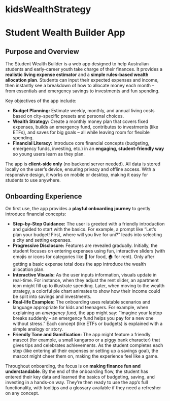 # kidsWealthStrategy

# Student Wealth Builder App

## Purpose and Overview

The Student Wealth Builder is a web app designed to help Australian students and early-career youth take charge of their finances. It provides a **realistic living expense estimator** and a **simple rules-based wealth allocation plan**. Students can input their expected expenses and income, then instantly see a breakdown of how to allocate money each month – from essentials and emergency savings to investments and fun spending.

Key objectives of the app include:

- **Budget Planning:** Estimate weekly, monthly, and annual living costs based on city-specific presets and personal choices.
- **Wealth Strategy:** Create a monthly money plan that covers fixed expenses, builds an emergency fund, contributes to investments (like ETFs), and saves for big goals – all while leaving room for flexible spending.
- **Financial Literacy:** Introduce core financial concepts (budgeting, emergency funds, investing, etc.) in an **engaging, student-friendly way** so young users learn as they plan.

The app is **client-side only** (no backend server needed). All data is stored locally on the user’s device, ensuring privacy and offline access. With a responsive design, it works on mobile or desktop, making it easy for students to use anywhere.

## Onboarding Experience

On first use, the app provides a **playful onboarding journey** to gently introduce financial concepts:

- **Step-by-Step Guidance:** The user is greeted with a friendly introduction and guided to start with the basics. For example, a prompt like “Let’s plan your budget! First, where will you live for uni?” leads into selecting a city and setting expenses.
- **Progressive Disclosure:** Features are revealed gradually. Initially, the student focuses on entering expenses using fun, interactive sliders (with emojis or icons for categories like 🍔 for food, 🏠 for rent). Only after getting a basic expense total does the app introduce the wealth allocation plan.
- **Interactive Visuals:** As the user inputs information, visuals update in real-time. For instance, when they adjust the rent slider, an apartment icon might fill up to illustrate spending. Later, when moving to the wealth strategy, a colorful pie chart animates to show how their income could be split into savings and investments.
- **Real-life Examples:** The onboarding uses relatable scenarios and language appropriate for kids and teenagers. For example, when explaining an *emergency fund*, the app might say: “Imagine your laptop breaks suddenly – an emergency fund helps you pay for a new one without stress.” Each concept (like ETFs or budgets) is explained with a simple analogy or story.
- **Friendly Tone and Gamification:** The app might feature a friendly mascot (for example, a small kangaroo or a piggy bank character) that gives tips and celebrates achievements. As the student completes each step (like entering all their expenses or setting up a savings goal), the mascot might cheer them on, making the experience feel like a game.

Throughout onboarding, the focus is on **making finance fun and understandable**. By the end of the onboarding flow, the student has entered their key data and learned the basics of budgeting, saving, and investing in a hands-on way. They’re then ready to use the app’s full functionality, with tooltips and a glossary available if they need a refresher on any concept.
